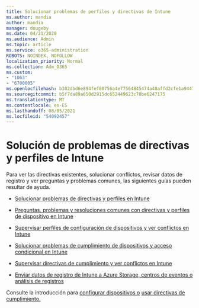 ```yaml
---
title: Solucionar problemas de perfiles y directivas de Intune
ms.author: mandia
author: mandia
manager: dougeby
ms.date: 04/21/2020
ms.audience: Admin
ms.topic: article
ms.service: o365-administration
ROBOTS: NOINDEX, NOFOLLOW
localization_priority: Normal
ms.collection: Adm_O365
ms.custom:
- "1063"
- "6700005"
ms.openlocfilehash: b302dbd6e894fef80756a4e77564845474a48affd2cfe1a944765189395f8f6d
ms.sourcegitcommit: b5f7da89a650d2915dc652449623c78be6247175
ms.translationtype: MT
ms.contentlocale: es-ES
ms.lasthandoff: 08/05/2021
ms.locfileid: "54092457"
---
```

# <a name="troubleshooting-intune-policy-and-profiles"></a>Solución de problemas de directivas y perfiles de Intune

Para ver las directivas existentes, solucionar conflictos, revisar datos de registro y ver preguntas y problemas comunes, las siguientes guías pueden resultar de ayuda.

- [Solucionar problemas de directivas y perfiles en Intune](https://docs.microsoft.com/mem/intune/configuration/troubleshoot-policies-in-microsoft-intune)

- [Preguntas, problemas y resoluciones comunes con directivas y perfiles de dispositivo en Intune](https://docs.microsoft.com/intune/device-profile-troubleshoot)

- [Supervisar perfiles de configuración de dispositivos y ver conflictos en Intune](https://docs.microsoft.com/intune/device-profile-monitor)

- [Solucionar problemas de cumplimiento de dispositivos y acceso condicional en Intune](https://docs.microsoft.com/intune/troubleshoot-conditional-access)

- [Supervisar directivas de cumplimiento y ver conflictos en Intune](https://docs.microsoft.com/intune/compliance-policy-monitor)

- [Enviar datos de registro de Intune a Azure Storage, centros de eventos o análisis de registros](https://docs.microsoft.com/intune/review-logs-using-azure-monitor)

Consulte la introducción para [configurar dispositivos o](https://docs.microsoft.com/intune/device-profiles) [usar directivas de cumplimiento.](https://docs.microsoft.com/intune/device-compliance-get-started)